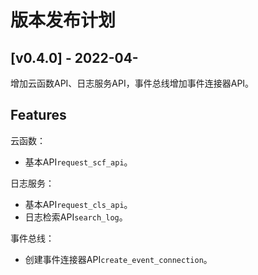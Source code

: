 # 版本发布计划

## [v0.4.0] - 2022-04-

增加云函数API、日志服务API，事件总线增加事件连接器API。

## Features

云函数：
- 基本API`request_scf_api`。

日志服务：
- 基本API`request_cls_api`。
- 日志检索API`search_log`。

事件总线：
- 创建事件连接器API`create_event_connection`。
